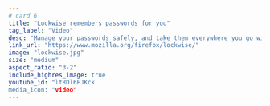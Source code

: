 ```yaml
---
# card 6
title: "Lockwise remembers passwords for you"
tag_label: "Video"
desc: "Manage your passwords safely, and take them everywhere you go with Firefox Lockwise."
link_url: "https://www.mozilla.org/firefox/lockwise/"
image: "lockwise.jpg"
size: "medium"
aspect_ratio: "3-2"
include_highres_image: true
youtube_id: "ltRDl6FJKck
media_icon: "video"
---
```


